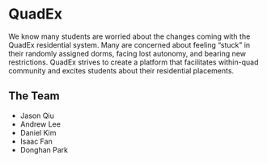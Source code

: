 # QuadEx

We know many students are worried about the changes coming with the QuadEx residential system. Many are concerned about feeling “stuck” in their randomly assigned dorms, facing lost autonomy, and bearing new restrictions. QuadEx strives to create a platform that facilitates within-quad community and excites students about their residential placements.  

## The Team
- Jason Qiu
- Andrew Lee
- Daniel Kim
- Isaac Fan
- Donghan Park
